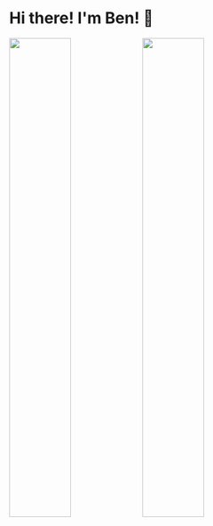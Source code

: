# Hi there! I'm Ben! :wave:

<img align = "left" width = 47% src = "https://github-readme-stats.vercel.app/api?username=ackerm17&show_icons=true&theme=radical" />

<img align = "left" width = 47% src = "https://github-readme-stats.vercel.app/api/top-langs/?username=ackerm17&layout=compact" />

